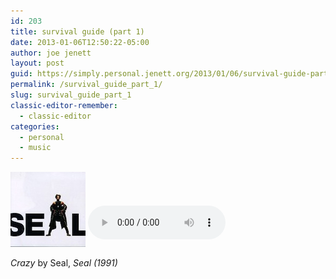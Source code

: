 ```yaml
---
id: 203
title: survival guide (part 1)
date: 2013-01-06T12:50:22-05:00
author: joe jenett
layout: post
guid: https://simply.personal.jenett.org/2013/01/06/survival-guide-part-1/
permalink: /survival_guide_part_1/
slug: survival_guide_part_1
classic-editor-remember:
  - classic-editor
categories:
  - personal
  - music
---
```

<img src="../images/Seal_1991.jpg" alt="" style="border:none;">  
<audio controls="controls" style="width:220px;margin:12px 0;"><source src="/media/crazy.ogg" type="audio/ogg"><source src="../media/crazy.mp3" type="audio/mpeg">Your browser does not support the audio element.</audio>  
  
_Crazy_ by Seal, _Seal (1991)_